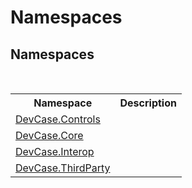 # Namespaces
 


## Namespaces
&nbsp;<table><tr><th>Namespace</th><th>Description</th></tr><tr><td><a href="G_DevCase_Controls">DevCase.Controls</a></td><td></td></tr><tr><td><a href="G_DevCase_Core">DevCase.Core</a></td><td></td></tr><tr><td><a href="G_DevCase_Interop">DevCase.Interop</a></td><td></td></tr><tr><td><a href="G_DevCase_ThirdParty">DevCase.ThirdParty</a></td><td></td></tr></table>&nbsp;
